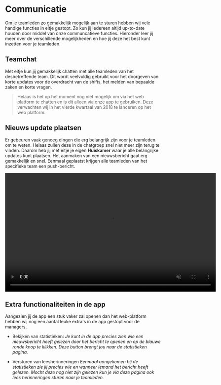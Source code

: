 # Communicatie

Om je teamleden zo gemakkelijk mogelijk aan te sturen hebben wij vele handige functies in eitje gestopt. Zo kun jij iedereen altijd up-to-date houden door middel van onze communcatieve functies. Hieronder leer jij meer over de verschillende mogelijkheden en hoe jij deze het best kunt inzetten voor je teamleden.

## Teamchat

Met eitje kun jij gemakkelijk chatten met alle teamleden van het desbetreffende team. Dit wordt veelvuldig gebruikt voor het doorgeven van korte updates voor de overdracht van de shifts, het melden van bepaalde zaken en korte vragen. 

> Helaas is het op het moment nog niet mogelijk om via het web platform te chatten en is dit alleen via onze app te gebruiken. Deze verwachten wij in het vierde kwartaal van 2018 te lanceren op het web platform.





## Nieuws update plaatsen

Er gebeuren vaak genoeg dingen die erg belangrijk zijn voor je teamleden om te weten. Helaas zullen deze in de chatgroep snel niet meer zijn terug te vinden. Daarom heb jij met eitje je eigen **Huiskamer** waar je alle belangrijke updates kunt plaatsen. Het aanmaken van een nieuwsbericht gaat erg gemakkelijk en snel. Eenmaal geplaatst krijgen alle teamleden van het specifieke team een push-bericht. 

<video controls
       muted 
       src="/assets/nieuwsberichtMaken.mov"
       width="683"
       height="384">
</video>


## Extra functionaliteiten in de app

Aangezien jij de app een stuk vaker zal openen dan het web-platform hebben wij nog een aantal leuke extra's in de app gestopt voor de managers. 

* Bekijken van statistieken: *Je kunt in de app precies zien wie een nieuwsbericht heeft gelezen door het bericht te openen en op de blauwe ronde knop te klikken. Deze button brengt jou naar de statistieken pagina.*

* Versturen van leesherinneringen *Eenmaal aangekomen bij de statistieken zie jij precies wie en wanneer iemand het bericht heeft gelezen. Mocht deze nog niet zijn gelezen kun je via deze pagina ook lees herinneringen sturen naar je teamleden.*